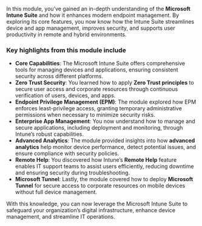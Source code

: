 In this module, you’ve gained an in-depth understanding of the **Microsoft Intune Suite** and how it enhances modern endpoint management. By exploring its core features, you now know how the Intune Suite streamlines device and app management, improves security, and supports user productivity in remote and hybrid environments.

### Key highlights from this module include

- **Core Capabilities**: The Microsoft Intune Suite offers comprehensive tools for managing devices and applications, ensuring consistent security across different platforms.
- **Zero Trust Security**: You learned how to apply **Zero Trust principles** to secure user access and corporate resources through continuous verification of users, devices, and apps.
- **Endpoint Privilege Management (EPM)**: The module explored how EPM enforces least-privilege access, granting temporary administrative permissions when necessary to minimize security risks.
- **Enterprise App Management**: You now understand how to manage and secure applications, including deployment and monitoring, through Intune’s robust capabilities.
- **Advanced Analytics**: The module provided insights into how **advanced analytics** help monitor device performance, detect potential issues, and ensure compliance with security policies.
- **Remote Help**: You discovered how Intune’s **Remote Help** feature enables IT support teams to assist users efficiently, reducing downtime and ensuring security during troubleshooting.
- **Microsoft Tunnel**: Lastly, the module covered how to deploy **Microsoft Tunnel** for secure access to corporate resources on mobile devices without full device management.

With this knowledge, you can now leverage the Microsoft Intune Suite to safeguard your organization’s digital infrastructure, enhance device management, and streamline IT operations.
